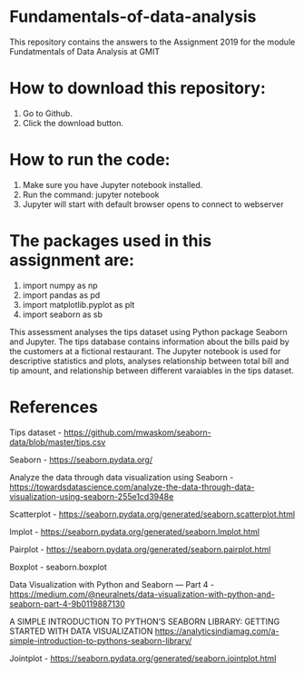 # Fundamentals-of-data-analysis


This repository contains the answers to the Assignment 2019 for the module Fundatmentals of Data Analysis at GMIT

# How to download this repository:

1. Go to Github.
2. Click the download button.

# How to run the code:

1. Make sure you have Jupyter notebook installed.
2. Run the command: jupyter notebook
3. Jupyter will start with default browser opens to connect to webserver

# The packages used in this assignment are:

1. import numpy as np
2. import pandas as pd
3. import matplotlib.pyplot as plt
4. import seaborn as sb


This assessment analyses the tips dataset using Python package Seaborn and Jupyter. The tips database contains information about the bills paid by the customers at a fictional restaurant. The Jupyter notebook is used for descriptive statistics and plots, analyses relationship between total bill and tip amount, and relationship between different varaiables in the tips dataset.


# References

Tips dataset - https://github.com/mwaskom/seaborn-data/blob/master/tips.csv

Seaborn - https://seaborn.pydata.org/

Analyze the data through data visualization using Seaborn - https://towardsdatascience.com/analyze-the-data-through-data-visualization-using-seaborn-255e1cd3948e

Scatterplot - https://seaborn.pydata.org/generated/seaborn.scatterplot.html

lmplot - https://seaborn.pydata.org/generated/seaborn.lmplot.html

Pairplot - https://seaborn.pydata.org/generated/seaborn.pairplot.html

Boxplot - seaborn.boxplot

Data Visualization with Python and Seaborn — Part 4 - https://medium.com/@neuralnets/data-visualization-with-python-and-seaborn-part-4-9b0119887130

A SIMPLE INTRODUCTION TO PYTHON’S SEABORN LIBRARY: GETTING STARTED WITH DATA VISUALIZATION https://analyticsindiamag.com/a-simple-introduction-to-pythons-seaborn-library/

Jointplot - https://seaborn.pydata.org/generated/seaborn.jointplot.html